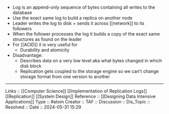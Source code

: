 - Log is an append-only sequence of bytes containing all writes to the database
- Use the exact same log to build a replica on another node 
- Leader writes the log to disk + sends it across [[network]] to its followers
- When the follower processes the log it builds a copy of the exact same structures as found on the leader 
- For [[ACID]] it is very useful for
	- Durability and atomicity
- Disadvantage:
	- Describes data on a very low level aka what bytes changed in which disk block
	- Replication gets coupled to the storage engine so we can't change storage format from one version to another 
---
Links :: [[Computer Science]] [[Implementation of Replication Logs]] [[Replication]] [[System Design]]
Reference :: [[Designing Data Intensive Applications]]
Type :: #atom
Creator ::
TAF ::
Discussion ::
Dis_Topic :: 
Resolved ::
Date :: 2024-05-31 15:29
